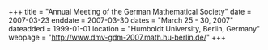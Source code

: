 +++
title = "Annual Meeting of the German Mathematical Society"
date = 2007-03-23
enddate = 2007-03-30
dates = "March 25 - 30, 2007"
dateadded = 1999-01-01
location = "Humboldt University, Berlin, Germany"
webpage = "http://www.dmv-gdm-2007.math.hu-berlin.de/"
+++
